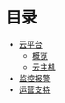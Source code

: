 # 目录

* [云平台](README.md)
    * [概览](README.md)
    * [云主机]()
* [监控报警](help.md)
* [运营支持](specification.md)